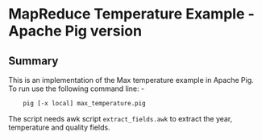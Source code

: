 # MapReduce Temperature Example - Apache Pig  version

## Summary
This is an implementation of the Max temperature example in Apache Pig.
To run use the following command line: -

```bash
	pig [-x local] max_temperature.pig
```

The script needs awk script `extract_fields.awk` to extract the year, temperature and quality fields.
